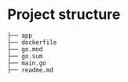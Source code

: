  <!-- Go Launchdarkly using feature flags for calculator app -->

 # Project structure

    ├── app
    ├── dockerfile
    ├── go.mod
    ├── go.sum
    ├── main.go
    ├── readme.md